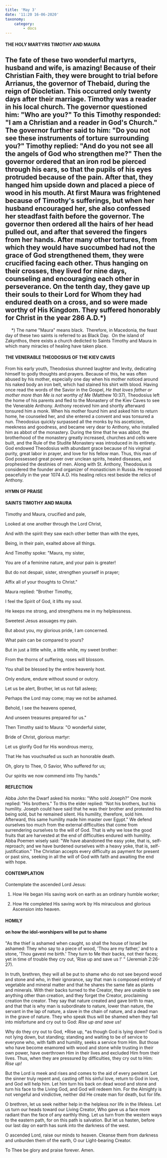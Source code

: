 ```yaml
---
title: 'May 3'
date: '11:20 16-06-2020'
taxonomy:
    category:
        - docs
---
```


#### THE HOLY MARTYRS TIMOTHY AND MAURA

The fate of these two wonderful martyrs, husband and wife, is amazing! Because of their Christian Faith, they were brought to trial before Arrianus, the governor of Thebaid, during the reign of Diocletian. This occurred only twenty days after their marriage. Timothy was a reader in his local church. The governor questioned him: "Who are you?" To this Timothy responded: "I am a Christian and a reader in God's Church." The governor further said to him: "Do you not see these instruments of torture surrounding you?" Timothy replied: "And do you not see all the angels of God who strengthen me?" Then the governor ordered that an iron rod be pierced through his ears, so that the pupils of his eyes protruded because of the pain. After that, they hanged him upside down and placed a piece of wood in his mouth. At first Maura was frightened because of Timothy's sufferings, but when her husband encouraged her, she also confessed her steadfast faith before the governor. The governor then ordered all the hairs of her head pulled out, and after that severed the fingers from her hands. After many other tortures, from which they would have succumbed had not the grace of God strengthened them, they were crucified facing each other. Thus hanging on their crosses, they lived for nine days, counseling and encouraging each other in perseverance. On the tenth day, they gave up their souls to their Lord for Whom they had endured death on a cross, and so were made worthy of His Kingdom. They suffered honorably for Christ in the year 286 A.D.*)
--------------------
     *) The name "Maura" means black.  Therefore, in Macedonia, the feast day of these two saints is referred to as Black Day.  On the island of Zakynthos, there exists a church dedicted to Saints Timothy and Maura in which many miracles of healing have taken place.


#### THE VENERABLE THEODOSIUS OF THE KIEV CAVES

From his early youth, Theodosius shunned laughter and levity, dedicating himself to godly thoughts and prayers. Because of this, he was often abused by his mother, especially one day when his mother noticed around his naked body an iron belt, which had stained his shirt with blood. Having once read the words of the Savior in the Gospel, *He that loves father or mother more than Me is not worthy of Me* (Matthew 10:37), Theodosius left the home of his parents and fled to the Monastery of the Kiev Caves to see the Venerable Anthony. Anthony received him and shortly afterward tonsured him a monk. When his mother found him and asked him to return home, he counseled her, and she entered a convent and was tonsured a nun. Theodosius quickly surpassed all the monks by his asceticism, meekness and goodness, and became very dear to Anthony, who installed him as abbot of the monastery. During the time that he was abbot, the brotherhood of the monastery greatly increased, churches and cells were built, and the Rule of the Studite Monastery was introduced in its entirety. God endowed Theodosius with abundant grace because of his virginal purity, great labor in prayer, and love for his fellow man. Thus, this man of God possessed great power over unclean spirits, healed diseases, and prophesied the destinies of men. Along with St. Anthony, Theodosius is considered the founder and organizer of monasticism in Russia. He reposed peacefully in the year 1074 A.D. His healing relics rest beside the relics of Anthony.



#### HYMN OF PRAISE

#### SAINTS TIMOTHY AND MAURA

Timothy and Maura, crucified and pale,

Looked at one another through the Lord Christ,

And with the spirit they saw each other better than with the eyes,

Being, in their pain, exalted above all things.

And Timothy spoke: "Maura, my sister,

You are of a feminine nature, and your pain is greater!

But do not despair, sister, strengthen yourself in prayer;

Affix all of your thoughts to Christ."

Maura replied: "Brother Timothy,

I feel the Spirit of God, it lifts my soul.

He keeps me strong, and strengthens me in my helplessness.

Sweetest Jesus assuages my pain.

But about you, my glorious pride, I am concerned.

What pain can be compared to yours?

But in just a little while, a little while, my sweet brother:

From the thorns of suffering, roses will blossom.

You shall be blessed by the entire heavenly host.

Only endure, endure without sound or outcry.

Let us be alert, Brother, let us not fall asleep;

Perhaps the Lord may come; may we not be ashamed.

Behold, I see the heavens opened,

And unseen treasures prepared for us."

Then Timothy said to Maura: "O wonderful sister,

Bride of Christ, glorious martyr:

Let us glorify God for His wondrous mercy,

That He has vouchsafed us such an honorable death.

Oh, glory to Thee, O Savior, Who suffered for us;

Our spirits we now commend into Thy hands."


#### REFLECTION

Abba John the Dwarf asked his monks: "Who sold Joseph?" One monk replied: "His brothers." To this the elder replied: "Not his brothers, but his humility. Joseph could have said that he was their brother and protested his being sold, but he remained silent. His humility, therefore, sold him. Afterward, this same humility made him master over Egypt." We defend ourselves too much from the external difficulties that come from surrendering ourselves to the will of God. That is why we lose the good fruits that are harvested at the end of difficulties endured with humility. Abba Poemen wisely said: "We have abandoned the easy yoke, that is, self-reproach; and we have burdened ourselves with a heavy yoke, that is, self-justification." The Christian accepts every difficulty as payment for present or past sins, seeking in all the will of God with faith and awaiting the end with hope.

#### CONTEMPLATION

Contemplate the ascended Lord Jesus:

1.  How He began His saving work on earth as an ordinary humble worker;

1.  How He completed His saving work by His miraculous and glorious Ascension into heaven.



#### HOMILY

#### on how the idol-worshipers will be put to shame

"As the thief is ashamed when caught, so shall the house of Israel be ashamed: They who say to a piece of wood, 'Thou are my father,' and to a stone, 'Thou gavest me birth.' They turn to Me their backs, not their faces; yet in time of trouble they cry out, 'Rise up and save us !' " (Jeremiah 2:26-27).

In truth, brethren, they will all be put to shame who do not see beyond wood and stone and who, in their ignorance, say that man is composed entirely of vegetable and mineral matter and that he shares the same fate as plants and minerals. With their backs turned to the Creator, they are unable to see anything other than creation, and they forget the Creator, proclaiming creation the creator. They say that nature created and gave birth to man, and that that is why man is subordinate to nature, lower than nature, the servant in the lap of nature, a slave in the chain of nature, and a dead man in the grave of nature. They who speak thus will be shamed when they fall into misfortune and cry out to God: *Rise up and save us!*

Why do they cry out to God, *Rise up, *as though God is lying down? God is not lying down, but standing; standing and waiting to be of service to everyone who, with faith and humility, seeks a service from Him. But those who have become enamored with wood and stone while trusting in their own power, have overthrown Him in their lives and excluded Him from their lives. Thus, when they are pressured by difficulties, they cry out to Him: *Rise up!*

But the Lord is meek and rises and comes to the aid of every penitent. Let the sinner truly repent and, casting off his sinful love, return to God in love, and God will help him. Let him turn his back on dead wood and stone and turn his face to the Living God, and God will redeem him. For the Almighty is not vengeful and vindictive, neither did He create man for death, but for life.

O brethren, let us seek neither help in the helpless nor life in the lifeless. Let us turn our heads toward our Living Creator, Who gave us a face more radiant than the face of any earthly thing. Let us turn from the western ways to the eastern path, for on this path is salvation. But let us hasten, before our last day on earth has sunk into the darkness of the west.

O ascended Lord, raise our minds to heaven. Cleanse them from darkness and unburden them of the earth, O our Light-bearing Creator.

To Thee be glory and praise forever. Amen.

